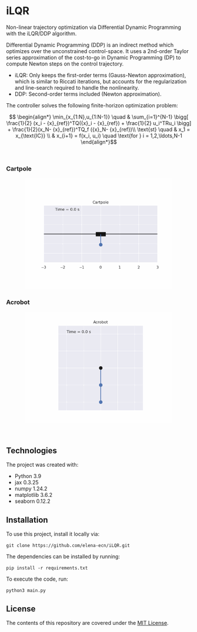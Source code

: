 # iLQR
Non-linear trajectory optimization via Differential Dynamic Programming with the iLQR/DDP algorithm.

Differential Dynamic Programming (DDP) is an indirect method which optimizes over the unconstrained control-space. It uses a 2nd-order Taylor series approximation of the cost-to-go in Dynamic Programming (DP) to compute Newton steps on the control trajectory.

* iLQR:  Only keeps the first-order terms (Gauss-Newton approximation), which is similar to Riccati iterations, but accounts for the regularization and line-search required to handle the nonlinearity.
* DDP: Second-order terms included (Newton approximation).

The controller solves the following finite-horizon optimization problem:

$$ \begin{align*} 
\min_{x_{1:N},u_{1:N-1}} \quad & \sum_{i=1}^{N-1} \bigg[ \frac{1}{2} (x_i - {x}_{ref})^TQ({x}_i - {x}_{ref}) + \frac{1}{2} u_i^TRu_i \bigg] + \frac{1}{2}(x_N- {x}_{ref})^TQ_f
({x}_N- {x}_{ref})\\
 \text{st} \quad & x_1 = x_{\text{IC}} \\
 & x_{i+1} = f(x_i, u_i)  \quad \text{for } i = 1,2,\ldots,N-1  
 \end{align*}$$


<br>

 ### Cartpole

 <p align="center" width="100%">
    <img src="images/cartpole_animation.gif" width="400">
</p>

### Acrobot

 <p align="center" width="100%">
    <img src="images/acrobot_animation.gif" width="400">
</p>

<br>

Technologies
------------
The project was created with:
* Python 3.9
* jax 0.3.25
* numpy 1.24.2
* matplotlib 3.6.2
* seaborn 0.12.2

Installation
------------

To use this project, install it locally via:
```
git clone https://github.com/elena-ecn/iLQR.git
```

The dependencies can be installed by running:
```
pip install -r requirements.txt
```

To execute the code, run:
```
python3 main.py
```

License
-------
The contents of this repository are covered under the [MIT License](LICENSE).

